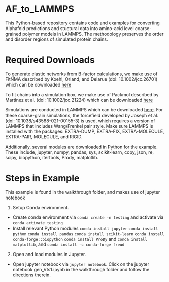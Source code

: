 # AF_to_LAMMPS
This Python-based repository contains code and examples for converting Alphafold predictions and stuctural data into amino-acid level coarse-grained polymer models in LAMMPS. The methodology preserves the order and disorder regions of simulated protein chains.

# Required Downloads
To generate elastic networks from B-factor calculations, we make use of FitNMA described by Koehl, Orland, and Delarue (doi: 10.1002/jcc.26701) which can be downloaded [here](https://www.cs.ucdavis.edu/~koehl/Projects/index.html)

To fit chains into a simulation box, we make use of Packmol described by Martinez et al. (doi: 10.1002/jcc.21224) which can be downloaded [here](https://m3g.github.io/packmol/ciA%20package%20for%20building%20initial%20configurations%20for%20molecular%20dynamics%20simulations.%20Jtation.shtml)

Simulations are conducted in LAMMPS which can be downloaded [here](https://www.lammps.org/download.html). For these coarse-grain simulations, the forcefield developed by Joseph et al. (doi: 10.1038/s43588-021-00155-3) is used, which requires a version of LAMMPS that includes Wang/Frenkel pair style. Make sure LAMMPS is installed with the packages: EXTRA-DUMP, EXTRA-FIX, EXTRA-MOLECULE, EXTRA-PAIR, MOLECULE, and RIGID.

Additionally, several modules are downloaded in Python for the example. These include, jupyter, numpy, pandas, sys, scikit-learn, copy, json, re, scipy, biopython, itertools, Prody, matplotlib.

# Steps in Example
This example is found in the walkthrough folder, and makes use of jupyter notebook

1. Setup Conda environment.
- Create conda environment via `conda create -n testing` and activate via `conda activate testing`
- Install relevant Python modules `conda install jupyter` `conda install python` `conda install pandas` `conda install scikit-learn` `conda install conda-forge::biopython` `conda install ProDy` and `conda install matplotlib`, and `conda install -c conda-forge freud`

2. Open and load modules in Jupyter.
- Open jupyter notebook via `jupyter notebook`. Click on the jupyter notebook  gen_Vts1.ipynb in the walkthrough folder and follow the directions therein.
